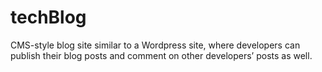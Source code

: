 # techBlog
CMS-style blog site similar to a Wordpress site, where developers can publish their blog posts and comment on other developers’ posts as well.
